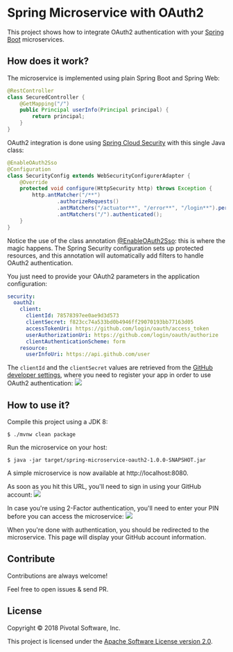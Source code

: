# Spring Microservice with OAuth2

This project shows how to integrate OAuth2 authentication with your
[Spring Boot](http://spring.io/projects/spring-boot) microservices.

## How does it work?

The microservice is implemented using plain Spring Boot and
Spring Web:
```java
@RestController
class SecuredController {
    @GetMapping("/")
    public Principal userInfo(Principal principal) {
        return principal;
    }
}
```

OAuth2 integration is done using
[Spring Cloud Security](https://spring.io/projects/spring-cloud-security)
with this single Java class:
```java
@EnableOAuth2Sso
@Configuration
class SecurityConfig extends WebSecurityConfigurerAdapter {
    @Override
    protected void configure(HttpSecurity http) throws Exception {
        http.antMatcher("/**")
                .authorizeRequests()
                .antMatchers("/actuator**", "/error**", "/login**").permitAll()
                .antMatchers("/").authenticated();
    }
}
```

Notice the use of the class annotation [@EnableOAuth2Sso](https://docs.spring.io/spring-security-oauth2-boot/docs/current/api/org/springframework/boot/autoconfigure/security/oauth2/client/EnableOAuth2Sso.html):
this is where the magic happens. The Spring Security configuration
sets up protected resources, and this annotation will automatically add
filters to handle OAuth2 authentication.

You just need to provide your OAuth2 parameters in the application
configuration:
```yaml
security:
  oauth2:
    client:
      clientId: 78578397ee0ae9d3d573
      clientSecret: f823cc74a533bd0b4946ff29070193bb77163d05
      accessTokenUri: https://github.com/login/oauth/access_token
      userAuthorizationUri: https://github.com/login/oauth/authorize
      clientAuthenticationScheme: form
    resource:
      userInfoUri: https://api.github.com/user
```

The `clientId` and the `clientSecret` values are retrieved from the
[GitHub developer settings](https://github.com/settings/developers),
where you need to register your app in order to
use OAuth2 authentication:
<img src="https://imgur.com/download/gcKeLaU"/>

## How to use it?

Compile this project using a JDK 8:
```shell
$ ./mvnw clean package
```

Run the microservice on your host:
```shell
$ java -jar target/spring-microservice-oauth2-1.0.0-SNAPSHOT.jar
```

A simple microservice is now available at http://localhost:8080.

As soon as you hit this URL, you'll need to sign in using your
GitHub account:
<img src="https://imgur.com/download/Zcs5nXz"/>

In case you're using 2-Factor authentication, you'll need to enter
your PIN before you can access the microservice:
<img src="https://imgur.com/download/Kpj7j3e"/>

When you're done with authentication, you should be redirected to
the microservice. This page will display your GitHub account
information.

## Contribute

Contributions are always welcome!

Feel free to open issues & send PR.

## License

Copyright &copy; 2018 Pivotal Software, Inc.

This project is licensed under the [Apache Software License version 2.0](https://www.apache.org/licenses/LICENSE-2.0).

